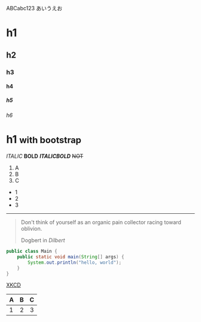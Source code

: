 ABCabc123
あいうえお

# h1
## h2
### h3
#### h4
##### h5
###### h6
# h1 <small>with bootstrap</small>

*ITALIC* **BOLD** ***ITALICBOLD*** ~~NOT~~

1. A
2. B
3. C

* 1
* 2
* 3

---------------

> Don't think of yourself as an organic pain collector racing toward oblivion. 
> <footer>Dogbert in <cite title="Dilbert">Dilbert</cite></footer>

```java:helloworld.java
public class Main {
    public static void main(String[] args) {
        System.out.println("hello, world");
    }
}
```

[XKCD](http://xkcd.com)  

| A  | B  | C  |
|:---|---:|:--:|
| 1  | 2  | 3  |

